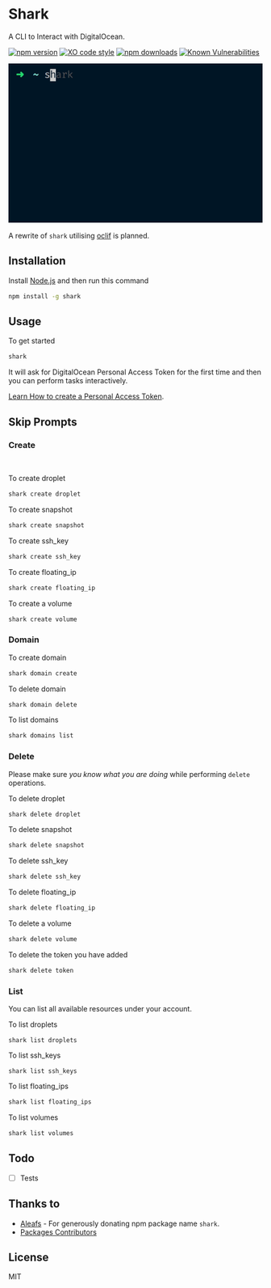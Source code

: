 # Shark

A CLI to Interact with DigitalOcean.

[![npm version](https://img.shields.io/npm/v/shark.svg)](https://npm.im/shark)
[![XO code style](https://img.shields.io/badge/code_style-XO-5ed9c7.svg)](https://github.com/xojs/xo)
[![npm downloads](https://img.shields.io/npm/dm/shark.svg)](https://npm.im/shark)
[![Known Vulnerabilities](https://snyk.io/test/github/satyarohith/shark/badge.svg?targetFile=package.json)](https://snyk.io/test/github/satyarohith/shark?targetFile=package.json)

<div align="center">
<img src="demo.gif" >
</div>

A rewrite of `shark` utilising  [oclif](https://oclif.io) is planned.

## Installation
Install [Node.js](https://nodejs.org/) and then run this command
```sh
npm install -g shark
```
## Usage
To get started
```sh
shark
```
It will ask for DigitalOcean Personal Access Token for the first time and then you can perform tasks interactively.

[Learn How to create a Personal Access Token](https://www.digitalocean.com/docs/api/create-personal-access-token/).

## Skip Prompts

### Create
<br/>

To create droplet
```sh
shark create droplet
```


To create snapshot
```sh
shark create snapshot
```


To create ssh_key
```sh
shark create ssh_key
```

To create floating_ip
```sh
shark create floating_ip
```

To create a volume
```sh
shark create volume
```

### Domain

To create domain
```sh
shark domain create
```

To delete domain
```sh
shark domain delete
```

To list domains
```sh
shark domains list
```

### Delete

Please make sure *you know what you are doing* while performing `delete` operations.

To delete droplet
```sh
shark delete droplet
```

To delete snapshot
```sh
shark delete snapshot
```

To delete ssh_key
```sh
shark delete ssh_key
```

To delete floating_ip
```sh
shark delete floating_ip
```

To delete a volume
```sh
shark delete volume
```

To delete the token you have added
```sh
shark delete token
```
### List
You can list all available resources under your account.
<br/>


To list droplets
```
shark list droplets
```

To list ssh_keys
```
shark list ssh_keys
```

To list floating_ips
```sh
shark list floating_ips
```

To list volumes
```sh
shark list volumes
```

## Todo
- [ ] Tests

## Thanks to
 - [Aleafs](https://github.com/aleafs) - For generously donating npm package name `shark`.
 - [Packages Contributors](https://github.com/satyarohith/shark/network/dependencies)

## License
MIT
